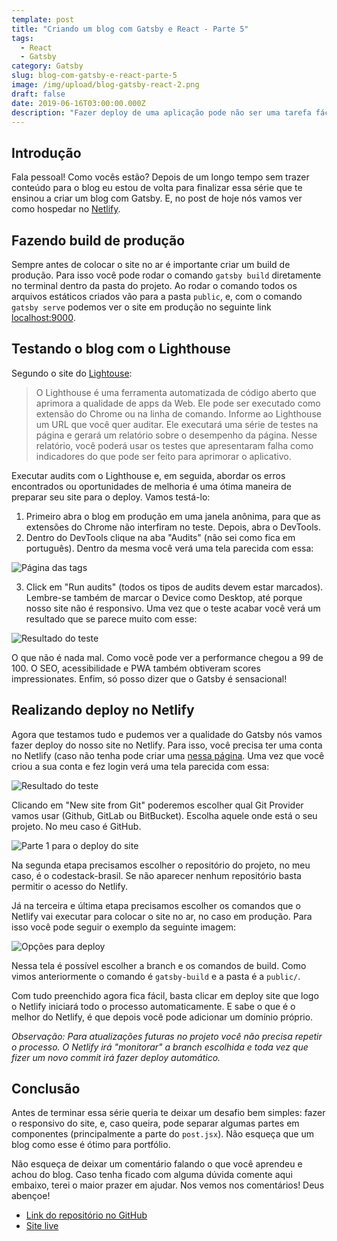 ```yaml
---
template: post
title: "Criando um blog com Gatsby e React - Parte 5"
tags:
  - React
  - Gatsby
category: Gatsby
slug: blog-com-gatsby-e-react-parte-5
image: /img/upload/blog-gatsby-react-2.png
draft: false
date: 2019-06-16T03:00:00.000Z
description: "Fazer deploy de uma aplicação pode não ser uma tarefa fácil, mas, no post de hoje veremos como hospedar o nosso blog feito com Gatsby no Netlify."
---
```


## Introdução

Fala pessoal! Como vocês estão? Depois de um longo tempo sem trazer conteúdo para o blog eu estou de volta para finalizar essa série que te ensinou a criar um blog com Gatsby. E, no post de hoje nós vamos ver como hospedar no [Netlify](https://www.netlify.com/).

## Fazendo build de produção

Sempre antes de colocar o site no ar é importante criar um build de produção. Para isso você pode rodar o comando `gatsby build` diretamente no terminal dentro da pasta do projeto. Ao rodar o comando todos os arquivos estáticos criados vão para a pasta `public`, e, com o comando `gatsby serve` podemos ver o site em produção no seguinte link [localhost:9000](http://localhost:9000/).

## Testando o blog com o Lighthouse

Segundo o site do [Lightouse](https://developers.google.com/web/tools/lighthouse/):

> O Lighthouse é uma ferramenta automatizada de código aberto que aprimora a qualidade de apps da Web. Ele pode ser executado como extensão do Chrome ou na linha de comando. Informe ao Lighthouse um URL que você quer auditar. Ele executará uma série de testes na página e gerará um relatório sobre o desempenho da página. Nesse relatório, você poderá usar os testes que apresentaram falha como indicadores do que pode ser feito para aprimorar o aplicativo.

Executar audits com o Lighthouse e, em seguida, abordar os erros encontrados ou oportunidades de melhoria é uma ótima maneira de preparar seu site para o deploy. Vamos testá-lo:

1. Primeiro abra o blog em produção em uma janela anônima, para que as extensões do Chrome não interfiram no teste. Depois, abra o DevTools.
2. Dentro do DevTools clique na aba "Audits" (não sei como fica em português). Dentro da mesma você verá uma tela parecida com essa:

![Página das tags](/img/upload/audits-chrome.png)

3. Click em "Run audits" (todos os tipos de audits devem estar marcados). Lembre-se também de marcar o Device como Desktop, até porque nosso site não é responsivo. Uma vez que o teste acabar você verá um resultado que se parece muito com esse:

![Resultado do teste](/img/upload/result-audit.png)

O que não é nada mal. Como você pode ver a performance chegou a 99 de 100. O SEO, acessibilidade e PWA também obtiveram scores impressionates. Enfim, só posso dizer que o Gatsby é sensacional!

## Realizando deploy no Netlify

Agora que testamos tudo e pudemos ver a qualidade do Gatsby nós vamos fazer deploy do nosso site no Netlify. Para isso, você precisa ter uma conta no Netlify (caso não tenha pode criar uma [nessa página](https://app.netlify.com/signup). Uma vez que você criou a sua conta e fez login verá uma tela parecida com essa:

![Resultado do teste](/img/upload/netlify-dashboard.png)

Clicando em "New site from Git" poderemos escolher qual Git Provider vamos usar (Github, GitLab ou BitBucket). Escolha aquele onde está o seu projeto. No meu caso é GitHub.

![Parte 1 para o deploy do site](/img/upload/netlify-part1.png)

Na segunda etapa precisamos escolher o repositório do projeto, no meu caso, é o codestack-brasil. Se não aparecer nenhum repositório basta permitir o acesso do Netlify.

Já na terceira e última etapa precisamos escolher os comandos que o Netlify vai executar para colocar o site no ar, no caso em produção. Para isso você pode seguir o exemplo da seguinte imagem:

![Opções para deploy](/img/upload/netlify-part2.png)

Nessa tela é possível escolher a branch e os comandos de build. Como vimos anteriormente o comando é `gatsby-build` e a pasta é a `public/`.

Com tudo preenchido agora fica fácil, basta clicar em deploy site que logo o Netlify iniciará todo o processo automaticamente. E sabe o que é o melhor do Netlify, é que depois você pode adicionar um domínio próprio.

*Observação: Para atualizações futuras no projeto você não precisa repetir o processo. O Netlify irá "monitorar" a branch escolhida e toda vez que fizer um novo commit irá fazer deploy automático.*

## Conclusão

Antes de terminar essa série queria te deixar um desafio bem simples: fazer o responsivo do site, e, caso queira, pode separar algumas partes em componentes (principalmente a parte do `post.jsx`). Não esqueça que um blog como esse é ótimo para portfólio.

Não esqueça de deixar um comentário falando o que você aprendeu e achou do blog. Caso tenha ficado com alguma dúvida comente aqui embaixo, terei o maior prazer em ajudar. Nos vemos nos comentários! Deus abençoe!

- [Link do repositório no GitHub](https://github.com/jpedroschmitz/codestack-brasil)
- [Site live](https://codestackbrasil.netlify.com/)
